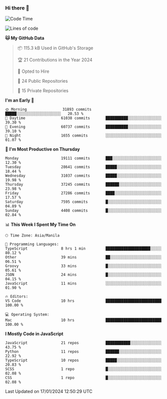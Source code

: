### Hi there 👋

<!--START_SECTION:waka-->
![Code Time](http://img.shields.io/badge/Code%20Time-528%20hrs%2040%20mins-blue)

![Lines of code](https://img.shields.io/badge/From%20Hello%20World%20I%27ve%20Written-62.6%20million%20lines%20of%20code-blue)

**🐱 My GitHub Data** 

> 📦 115.3 kB Used in GitHub's Storage 
 > 
> 🏆 21 Contributions in the Year 2024
 > 
> 💼 Opted to Hire
 > 
> 📜 24 Public Repositories 
 > 
> 🔑 15 Private Repositories 
 > 
**I'm an Early 🐤** 

```text
🌞 Morning                31893 commits       █████░░░░░░░░░░░░░░░░░░░░   20.53 % 
🌆 Daytime                61038 commits       ██████████░░░░░░░░░░░░░░░   39.30 % 
🌃 Evening                60737 commits       ██████████░░░░░░░░░░░░░░░   39.10 % 
🌙 Night                  1655 commits        ░░░░░░░░░░░░░░░░░░░░░░░░░   01.07 % 
```
📅 **I'm Most Productive on Thursday** 

```text
Monday                   19111 commits       ███░░░░░░░░░░░░░░░░░░░░░░   12.30 % 
Tuesday                  28641 commits       █████░░░░░░░░░░░░░░░░░░░░   18.44 % 
Wednesday                31037 commits       █████░░░░░░░░░░░░░░░░░░░░   19.98 % 
Thursday                 37245 commits       ██████░░░░░░░░░░░░░░░░░░░   23.98 % 
Friday                   27286 commits       ████░░░░░░░░░░░░░░░░░░░░░   17.57 % 
Saturday                 7595 commits        █░░░░░░░░░░░░░░░░░░░░░░░░   04.89 % 
Sunday                   4408 commits        █░░░░░░░░░░░░░░░░░░░░░░░░   02.84 % 
```


📊 **This Week I Spent My Time On** 

```text
🕑︎ Time Zone: Asia/Manila

💬 Programming Languages: 
TypeScript               8 hrs 1 min         ████████████████████░░░░░   80.12 % 
Other                    39 mins             ██░░░░░░░░░░░░░░░░░░░░░░░   06.51 % 
Groovy                   33 mins             █░░░░░░░░░░░░░░░░░░░░░░░░   05.61 % 
JSON                     24 mins             █░░░░░░░░░░░░░░░░░░░░░░░░   04.15 % 
JavaScript               11 mins             ░░░░░░░░░░░░░░░░░░░░░░░░░   01.90 % 

🔥 Editors: 
VS Code                  10 hrs              █████████████████████████   100.00 % 

💻 Operating System: 
Mac                      10 hrs              █████████████████████████   100.00 % 
```

**I Mostly Code in JavaScript** 

```text
JavaScript               21 repos            ███████████░░░░░░░░░░░░░░   43.75 % 
Python                   11 repos            ██████░░░░░░░░░░░░░░░░░░░   22.92 % 
TypeScript               10 repos            █████░░░░░░░░░░░░░░░░░░░░   20.83 % 
SCSS                     1 repo              █░░░░░░░░░░░░░░░░░░░░░░░░   02.08 % 
CSS                      1 repo              █░░░░░░░░░░░░░░░░░░░░░░░░   02.08 % 
```




 Last Updated on 17/01/2024 12:50:29 UTC
<!--END_SECTION:waka-->

